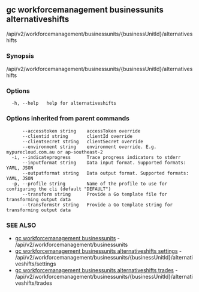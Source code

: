 ## gc workforcemanagement businessunits alternativeshifts

/api/v2/workforcemanagement/businessunits/{businessUnitId}/alternativeshifts

### Synopsis

/api/v2/workforcemanagement/businessunits/{businessUnitId}/alternativeshifts

### Options

```
  -h, --help   help for alternativeshifts
```

### Options inherited from parent commands

```
      --accesstoken string    accessToken override
      --clientid string       clientId override
      --clientsecret string   clientSecret override
      --environment string    environment override. E.g. mypurecloud.com.au or ap-southeast-2
  -i, --indicateprogress      Trace progress indicators to stderr
      --inputformat string    Data input format. Supported formats: YAML, JSON
      --outputformat string   Data output format. Supported formats: YAML, JSON
  -p, --profile string        Name of the profile to use for configuring the cli (default "DEFAULT")
      --transform string      Provide a Go template file for transforming output data
      --transformstr string   Provide a Go template string for transforming output data
```

### SEE ALSO

* [gc workforcemanagement businessunits](gc_workforcemanagement_businessunits.html)	 - /api/v2/workforcemanagement/businessunits
* [gc workforcemanagement businessunits alternativeshifts settings](gc_workforcemanagement_businessunits_alternativeshifts_settings.html)	 - /api/v2/workforcemanagement/businessunits/{businessUnitId}/alternativeshifts/settings
* [gc workforcemanagement businessunits alternativeshifts trades](gc_workforcemanagement_businessunits_alternativeshifts_trades.html)	 - /api/v2/workforcemanagement/businessunits/{businessUnitId}/alternativeshifts/trades



